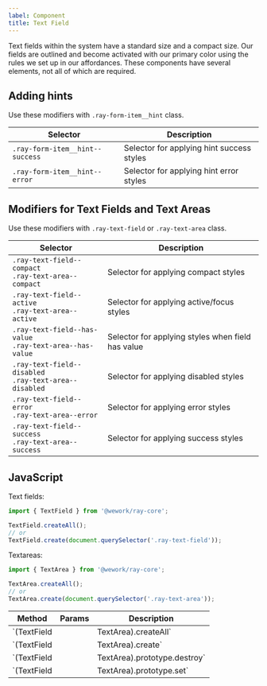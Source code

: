 ```yaml
---
label: Component
title: Text Field
---
```


<page-intro>Text fields within the system have a standard size and a compact size. Our fields are outlined and become activated with our primary color using the rules we set up in our affordances. These components have several elements, not all of which are required.</page-intro>

<component
    name="Text field"
    component="text-field"
    variation="text-field"
    >
</component>

<component
    name="Text area"
    component="text-area"
    variation="text-area"
    >
</component>

<component
    name="Text area with rows"
    component="text-area"
    variation="text-area-multi-row"
    >
</component>

<component
    name="Text field with hints"
    component="text-field"
    variation="text-field-with-hint"
    >
</component>

<component
    name="Text field with icons"
    component="text-field"
    variation="text-field-with-icon"
    >
</component>

## Adding hints

Use these modifiers with `.ray-form-item__hint` class.

| Selector                        | Description                               |
| ------------------------------- | ----------------------------------------- |
| `.ray-form-item__hint--success` | Selector for applying hint success styles |
| `.ray-form-item__hint--error`   | Selector for applying hint error styles   |

## Modifiers for Text Fields and Text Areas

Use these modifiers with `.ray-text-field` or `.ray-text-area` class.

| Selector                                                    | Description                                       |
| ----------------------------------------------------------- | ------------------------------------------------- |
| `.ray-text-field--compact`<br>`.ray-text-area--compact`     | Selector for applying compact styles              |
| `.ray-text-field--active`<br>`.ray-text-area--active`       | Selector for applying active/focus styles         |
| `.ray-text-field--has-value`<br>`.ray-text-area--has-value` | Selector for applying styles when field has value |
| `.ray-text-field--disabled`<br>`.ray-text-area--disabled`   | Selector for applying disabled styles             |
| `.ray-text-field--error`<br>`.ray-text-area--error`         | Selector for applying error styles                |
| `.ray-text-field--success`<br>`.ray-text-area--success`     | Selector for applying success styles              |

## JavaScript

Text fields:

```javascript
import { TextField } from '@wework/ray-core';

TextField.createAll();
// or
TextField.create(document.querySelector('.ray-text-field'));
```

Textareas:

```javascript
import { TextArea } from '@wework/ray-core';

TextArea.createAll();
// or
TextArea.create(document.querySelector('.ray-text-area'));
```

| Method                                      | Params               | Description                      |
| ------------------------------------------- | -------------------- | -------------------------------- |
| `(TextField || TextArea).createAll`         | `HTMLElement:Object` | create all instances in document |
| `(TextField || TextArea).create`            | `HTMLElement:Object` | create an instance               |
| `(TextField || TextArea).prototype.destroy` |                      | destroy the instance             |
| `(TextField || TextArea).prototype.set`     |                      | sets the value of the instance   |
